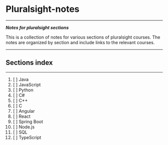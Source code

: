 # Pluralsight-notes

---

**_Notes for pluralsight sections_**

This is a collection of notes for various sections of pluralsight courses. The notes are organized by section and include links to the relevant courses.

---

## Sections index

---

1. [ ]   Java
2. [ ]   JavaScript
3. [ ]   Python
4. [ ]   C#
5. [ ]   C++
6. [ ]   C
7. [ ]   Angular
8. [ ]   React
9. [ ]   Spring Boot
10. [ ]  Node.js
11. [ ]  SQL
12. [ ]  TypeScript
